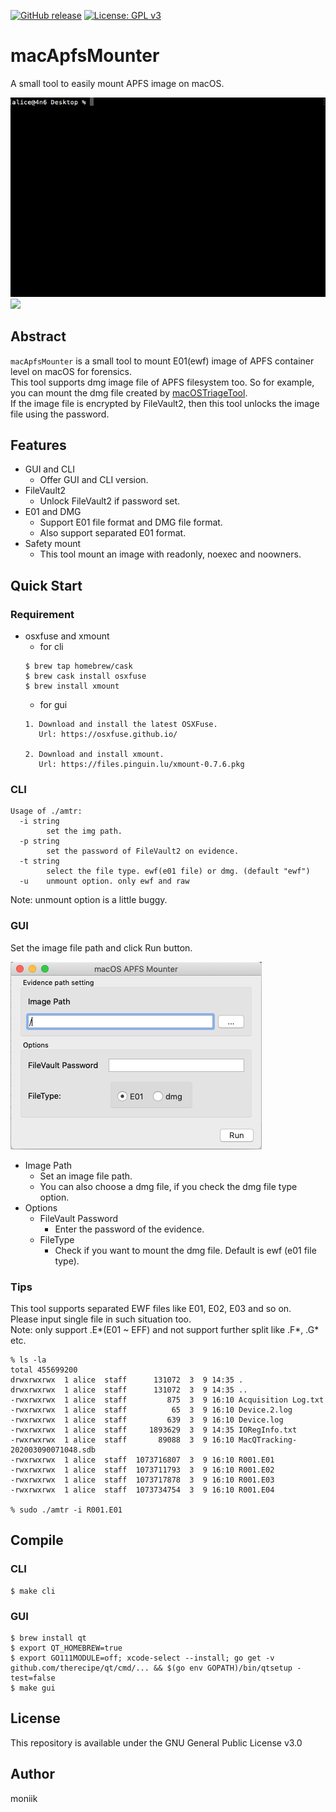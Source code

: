 [![GitHub release](https://img.shields.io/github/v/release/Recruit-CSIRT/macApfsMounter.svg)](https://github.com/Recruit-CSIRT/macApfsMounter/releases/latest)
[![License: GPL v3](https://img.shields.io/badge/License-GPL%20v3-blue.svg)](https://github.com/Recruit-CSIRT/macApfsMounter/blob/master/LICENSE)

# macApfsMounter

A small tool to easily mount APFS image on macOS.

<img src="imgs/cli.gif" width="700">
<img src="imgs/gui.gif" width="700">

## Abstract

`macApfsMounter` is a small tool to mount E01(ewf) image of APFS container level on macOS for forensics.  
This tool supports dmg image file of APFS filesystem too.
So for example, you can mount the dmg file created by [macOSTriageTool](https://github.com/Recruit-CSIRT/macOSTriageTool).  
If the image file is encrypted by FileVault2, then this tool unlocks the image file using the password.     

## Features
- GUI and CLI
    - Offer GUI and CLI version.
- FileVault2
    - Unlock FileVault2 if password set.
- E01 and DMG
    - Support E01 file format and DMG file format.
    - Also support separated E01 format.
- Safety mount
    - This tool mount an image with readonly, noexec and noowners.
    
## Quick Start

### Requirement 

- osxfuse and xmount
    - for cli 
    ```
    $ brew tap homebrew/cask 
    $ brew cask install osxfuse
    $ brew install xmount
    ```
    - for gui
    ```
    1. Download and install the latest OSXFuse. 
       Url: https://osxfuse.github.io/
            
    2. Download and install xmount.
       Url: https://files.pinguin.lu/xmount-0.7.6.pkg
    ```
      
### CLI
```
Usage of ./amtr:
  -i string
        set the img path.
  -p string
        set the password of FileVault2 on evidence.
  -t string
        select the file type. ewf(e01 file) or dmg. (default "ewf")
  -u    unmount option. only ewf and raw
```
Note: unmount option is a little buggy. 

### GUI
Set the image file path and click Run button.

![GUI](imgs/gui.png)

- Image Path
    - Set an image file path.
    - You can also choose a dmg file, if you check the dmg file type option.
- Options
    - FileVault Password
        - Enter the password of the evidence.
    - FileType
        - Check if you want to mount the dmg file. Default is ewf (e01 file type).

### Tips
This tool supports separated EWF files like E01, E02, E03 and so on.  
Please input single file in such situation too.  
Note: only support .E*(E01 ~ EFF) and not support further split like .F*, .G* etc.

```
% ls -la
total 455699200
drwxrwxrwx  1 alice  staff      131072  3  9 14:35 .
drwxrwxrwx  1 alice  staff      131072  3  9 14:35 ..
-rwxrwxrwx  1 alice  staff         875  3  9 16:10 Acquisition Log.txt
-rwxrwxrwx  1 alice  staff          65  3  9 16:10 Device.2.log
-rwxrwxrwx  1 alice  staff         639  3  9 16:10 Device.log
-rwxrwxrwx  1 alice  staff     1893629  3  9 14:35 IORegInfo.txt
-rwxrwxrwx  1 alice  staff       89088  3  9 16:10 MacQTracking-202003090071048.sdb
-rwxrwxrwx  1 alice  staff  1073716807  3  9 16:10 R001.E01
-rwxrwxrwx  1 alice  staff  1073711793  3  9 16:10 R001.E02
-rwxrwxrwx  1 alice  staff  1073717878  3  9 16:10 R001.E03
-rwxrwxrwx  1 alice  staff  1073734754  3  9 16:10 R001.E04

% sudo ./amtr -i R001.E01
```

## Compile

### CLI
```
$ make cli
```

### GUI
```
$ brew install qt
$ export QT_HOMEBREW=true
$ export GO111MODULE=off; xcode-select --install; go get -v github.com/therecipe/qt/cmd/... && $(go env GOPATH)/bin/qtsetup -test=false
$ make gui
```

## License
This repository is available under the GNU General Public License v3.0

## Author
moniik

